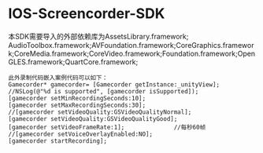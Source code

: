# IOS-Screencorder-SDK

   本SDK需要导入的外部依赖库为AssetsLibrary.framework;
   AudioToolbox.framework;AVFoundation.framework;CoreGraphics.framework;CoreMedia.framework;CoreVideo.framework;Foundation.framework;OpenGLES.framework;QuartCore.framework;
    
    此外录制代码嵌入案例代码可以如下：
    Gamecorder* gamecorder= [Gamecorder getInstance:_unityView];
    //NSLog(@"%d is supported", [gamecorder isSupported]);
    [gamecorder setMinRecordingSeconds:10];
    [gamecorder setMaxRecordingSeconds:30];   
    //[gamecorder setVideoQuality:GSVideoQualityNormal];
    [gamecorder setVideoQuality:GSVideoQualityGood];
    [gamecorder setVideoFrameRate:1];              //每秒60帧
    //[gamecorder setVoiceOverlayEnabled:NO];
    [gamecorder startRecording];

